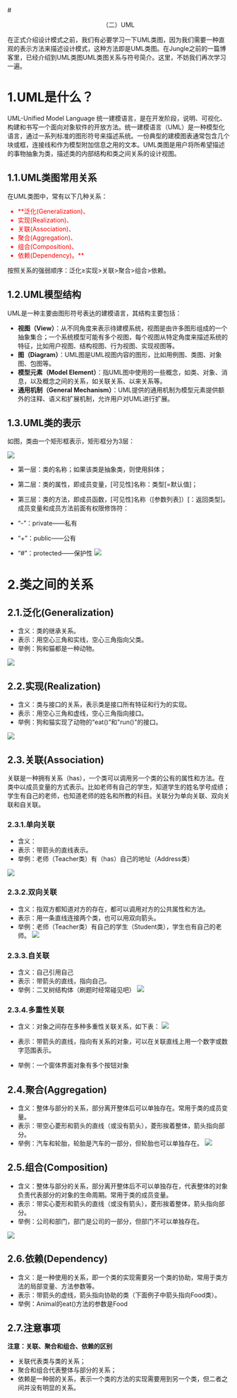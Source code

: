 #<center> （二）UML </center>

在正式介绍设计模式之前，我们有必要学习一下UML类图，因为我们需要一种直观的表示方法来描述设计模式，这种方法即是UML类图。在Jungle之前的一篇博客里，已经介绍到UML类图UML类图关系与符号简介。这里，不妨我们再次学习一遍。

# 1.UML是什么？
UML-Unified Model Language 统一建模语言，是在开发阶段，说明、可视化、构建和书写一个面向对象软件的开放方法。统一建模语言（UML）是一种模型化语言，通过一系列标准的图形符号来描述系统。一份典型的建模图表通常包含几个块或框，连接线和作为模型附加信息之用的文本。UML类图是用户将所希望描述的事物抽象为类，描述类的内部结构和类之间关系的设计视图。

## 1.1.UML类图常用关系
在UML类图中，常有以下几种关系：
<font color="red">
* **泛化(Generalization)、
* 实现(Realization)、
* 关联(Association)、
* 聚合(Aggregation)、
* 组合(Composition)、
* 依赖(Dependency)。**
</font>

按照关系的强弱顺序：泛化≥实现>关联>聚合>组合>依赖。

## 1.2.UML模型结构
UML是一种主要由图形符号表达的建模语言，其结构主要包括：

* **视图（View）**：从不同角度来表示待建模系统，视图是由许多图形组成的一个抽象集合；一个系统模型可能有多个视图，每个视图从特定角度来描述系统的特征，比如用户视图、结构视图、行为视图、实现视图等。
* **图（Diagram）**：UML图是UML视图内容的图形，比如用例图、类图、对象图、包图等。
* **模型元素（Model Element）**：指UML图中使用的一些概念，如类、对象、消息，以及概念之间的关系，如关联关系、以来关系等。
* **通用机制（General Mechanism）**：UML提供的通用机制为模型元素提供额外的注释、语义和扩展机制，允许用户对UML进行扩展。
## 1.3.UML类的表示
如图，类由一个矩形框表示，矩形框分为3层：

![](res/1.3.png)

* 第一层：类的名称；如果该类是抽象类，则使用斜体；
* 第二层：类的属性，即成员变量，[可见性]名称：类型[=默认值]；
* 第三层：类的方法，即成员函数，[可见性]名称（[参数列表]）[：返回类型]。
成员变量和成员方法前面有权限修饰符：

* “-”：private——私有
* “+”：public——公有
* “#”：protected——保护性
![](res/1.3.2.png)

# 2.类之间的关系
## 2.1.泛化(Generalization)
* 含义：类的继承关系。
* 表示：用空心三角和实线，空心三角指向父类。
* 举例：狗和猫都是一种动物。

![](res/2.1.png)

## 2.2.实现(Realization)
* 含义：类与接口的关系，表示类是接口所有特征和行为的实现。
* 表示：用空心三角和虚线，空心三角指向接口。
* 举例：狗和猫实现了动物的“eat()”和"run()"的接口。

![](res/2.2.png)

## 2.3.关联(Association)
关联是一种拥有关系（has），一个类可以调用另一个类的公有的属性和方法。在类中以成员变量的方式表示。比如老师有自己的学生，知道学生的姓名学号成绩；学生有自己的老师，也知道老师的姓名和所教的科目。关联分为单向关联、双向关联和自关联。

### 2.3.1.单向关联
* 含义：
* 表示：带箭头的直线表示。
* 举例：老师（Teacher类）有（has）自己的地址（Address类）

![](res/2.3.1.png)

### 2.3.2.双向关联
* 含义：指双方都知道对方的存在，都可以调用对方的公共属性和方法。
* 表示：用一条直线连接两个类，也可以用双向箭头。
* 举例：老师（Teacher类）有自己的学生（Student类），学生也有自己的老师。
![](res/2.3.2.png)

### 2.3.3.自关联 
* 含义：自己引用自己
* 表示：带箭头的直线，指向自己。
* 举例：二叉树结构体（刷题时经常碰见吧）
![](res/2.3.3.png)

### 2.3.4.多重性关联
* 含义：对象之间存在多种多重性关联关系，如下表：
![](res/2.3.4.png)

* 表示：带箭头的直线，指向有关系的对象，可以在关联直线上用一个数字或数字范围表示。
* 举例：一个窗体界面对象有多个按钮对象

## 2.4.聚合(Aggregation)
* 含义：整体与部分的关系，部分离开整体后可以单独存在。常用于类的成员变量。
* 表示：带空心菱形和箭头的直线（或没有箭头），菱形挨着整体，箭头指向部分。
* 举例：汽车和轮胎，轮胎是汽车的一部分，但轮胎也可以单独存在。
![](res/2.4.png)

## 2.5.组合(Composition)
* 含义：整体与部分的关系，部分离开整体后不可以单独存在，代表整体的对象负责代表部分的对象的生命周期。常用于类的成员变量。
* 表示：带实心菱形和箭头的直线（或没有箭头），菱形挨着整体，箭头指向部分。
* 举例：公司和部门，部门是公司的一部分，但部门不可以单独存在。

![](res/2.5.png)
## 2.6.依赖(Dependency)
* 含义：是一种使用的关系，即一个类的实现需要另一个类的协助，常用于类方法的局部变量、方法参数等。
* 表示：带箭头的虚线，箭头指向协助的类（下面例子中箭头指向Food类）。
* 举例：Animal的eat()方法的参数是Food

## 2.7.注意事项
**注意：关联、聚合和组合、依赖的区别**

* 关联代表类与类的关系；
* 聚合和组合代表整体与部分的关系；
* 依赖是一种弱的关系，表示一个类的方法的实现需要用到另一个类，但二者之间并没有明显的关系。

